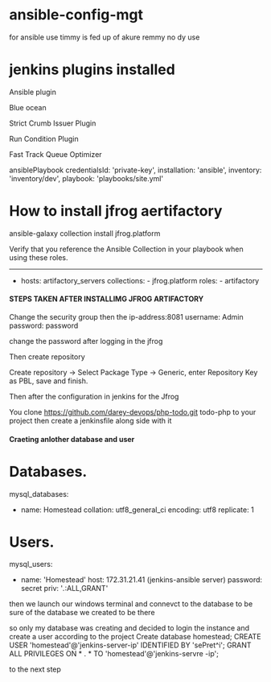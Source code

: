 # ansible-config-mgt
for ansible use 
timmy is fed up of akure
remmy no dy use 




# jenkins plugins installed 
Ansible plugin

Blue ocean

Strict Crumb Issuer Plugin


Run Condition Plugin

Fast Track Queue Optimizer


ansiblePlaybook credentialsId: 'private-key', installation: 'ansible', inventory: 'inventory/dev', playbook: 'playbooks/site.yml'


# How to install jfrog aertifactory

ansible-galaxy collection install jfrog.platform


Verify that you reference the Ansible Collection in your playbook when using these roles.

---
- hosts: artifactory_servers
      collections:
        - jfrog.platform
      roles:
        - artifactory
####  STEPS TAKEN AFTER INSTALLIMG JFROG ARTIFACTORY

Change the security group
then the ip-address:8081
username: Admin
password: password

change the password after logging in the jfrog 

Then create repository 

Create repository -> Select Package Type -> Generic, enter Repository Key as PBL, save and finish.

Then after the configuration in jenkins for the Jfrog 


You clone https://github.com/darey-devops/php-todo.git todo-php to your project then create a jenkinsfile along side with it 



#### Craeting anlother database and user 

# Databases.
mysql_databases:
   - name: Homestead
     collation: utf8_general_ci
     encoding: utf8
     replicate: 1

# Users.
mysql_users: 
  - name: 'Homestead'
    host: 172.31.21.41 (jenkins-ansible server)
    password: secret
    priv: '*.*:ALL,GRANT'


 then 
we launch our windows terminal and connevct to the database to be sure of the database we created to be there 

so only my database was creating and decided to login the instance and create a user according to the project 
Create database homestead;
CREATE USER 'homestead'@'jenkins-server-ip' IDENTIFIED BY 'sePret^i';
GRANT ALL PRIVILEGES ON * . * TO 'homestead'@'jenkins-servre -ip';


to the next step 





